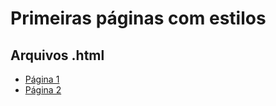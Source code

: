 # Primeiras páginas com estilos

## Arquivos .html

- [Página 1](pagina1.html)
- [Página 2](pagina2.html)